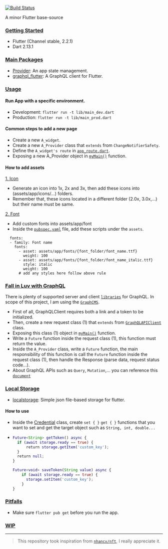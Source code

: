 [![Build Status](https://app.bitrise.io/app/38259925b6bfe2bd/status.svg?token=7Q0InN8BEzmzxC0GPoddUg&branch=master)](https://app.bitrise.io/app/38259925b6bfe2bd)

A minor Flutter base-source

### [Getting Started](#gettingstarted)

* Flutter (Channel stable, 2.2.1)
* Dart 2.13.1

### [Main Packages](#packages)
*  [Provider](https://pub.dev/packages/provider): An app state management.
*  [graphql_flutter](https://pub.dev/packages/graphql_flutter): A GraphQL client for Flutter.

### [Usage](usage)

#### Run App with a specific environment.
* Development: `flutter run -t lib/main_dev.dart`
* Production: `flutter run -t lib/main_prod.dart`

#### Common steps to add a new page
* Create a new `A_widget`.
* Create a new `A_Provider` class that `extends` from `ChangeNotifierSafety`.
* Define the `A_widget's route` in [`app_route.dart`](https://github.com/dubydu/fluttour/blob/master/lib/app_define/app_route.dart).
* Exposing a new A_Provider object in [`myMain()`](https://github.com/dubydu/fluttour/blob/master/lib/my_app.dart) function.

#### How to add assets

[1. Icon](https://github.com/dubydu/fluttour/tree/master/assets/app/icons)

* Generate an icon into 1x, 2x and 3x, then add these icons into (assets/app/icons/…) folders.
* Remember that, these icons located in a different folder (2.0x, 3.0x,...) but their name must be same.

[2. Font]()

* Add custom fonts into assets/app/font
* Inside the [`pubspec.yaml`](https://github.com/dubydu/fluttour/blob/develop/flutter_2.0.x/pubspec.yaml) file, add these scripts under the `assets`. 
```
  fonts:
  - family: Font name
    fonts: 
      - asset: assets/app/fonts/{font_folder/font_name.ttf}
        weight: 100
      - asset: assets/app/fonts/{font_folder/font_name_italic.ttf}
        style: italic
        weight: 100
      # add any styles here follow above rule
```

### [Fall in Luv with GraphQL](work_with_graphql)
There is plenty of supported server and client [`libraries`](https://graphql.org/code/#services) for GraphQL. In scope of this project, I am using the [`GraphCMS`](https://graphcms.com/).
* First of all, GraphQLClient requires both a link and a token to be initialized.
* Then, create a new request class (1) that `extends` from [`GraphQLAPIClient`](https://github.com/dubydu/fluttour/blob/master/lib/data/api/api_client.dart) class.
* Exposing this class (1) object in [`myMain()`](https://github.com/dubydu/fluttour/blob/master/lib/my_app.dart) function.
* Write a `Future` function inside the request class (1), this function must return the value.
* Inside the `A_Provider` class, write a `Future` function, the main responsibility of this function is call the `Future` function inside the request class (1), then handle the Response (parse data, request status code...).
* About GraphQL APIs such as `Query`, `Mutation`,... you can reference this [`document`](https://graphcms.com/docs/content-api/queries)

### [Local Storage](usage)
*  [localstorage](https://pub.dev/packages/localstorage): Simple json file-based storage for flutter.
#### How to use
* Inside the [Credential](https://github.com/dubydu/fluttour/blob/master/lib/app_define/app_credential.dart) class, create `set { }` `get { }` functions that you want to set and get the target object such as `String, int, double...`
* ```e.g
  Future<String> getToken() async {
    if (await storage.ready == true) {
        return storage.getItem('custom_key');
    }
    return null;
  }

  Future<void> saveToken(String value) async {
      if (await storage.ready == true) {
        storage.setItem('custom_key');
      }
  }

### [Pitfalls](pitfalls)
- Make sure `flutter pub get` before you run the app.

### [WIP](wip)

---

> This repository took inspiration from [`nhancv/nft`](https://github.com/nhancv/nft), I really appreciate it.